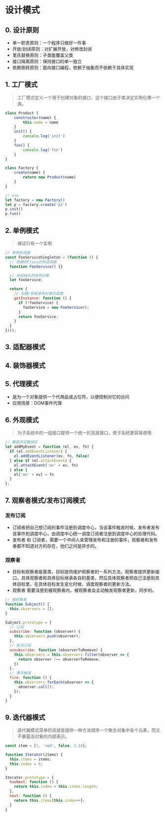 # 设计模式

## 0. 设计原则
* 单一职责原则：一个程序只做好一件事
* 开放/封闭原则：对扩展开放，对修改封闭
* 里氏替换原则：子类能覆盖父类
* 接口隔离原则：保持接口的单一独立
* 依赖倒转原则：面向接口编程，依赖于抽象而不依赖于具体实现

## 1. 工厂模式 
> 工厂模式定义一个用于创建对象的接口，这个接口由子类决定实例化哪一个类。
```js
class Product {
    constructor(name) {
        this.name = name
    }
    init() {
        console.log('init')
    }
    fun() {
        console.log('fun')
    }
}

class Factory {
    create(name) {
        return new Product(name)
    }
}

// use
let factory = new Factory()
let p = factory.create('p1')
p.init()
p.fun()
```

## 2. 单例模式
> 保证只有一个实例
```js
// 单例构造器
const FooServiceSingleton = (function () {
  // 隐藏的Class的构造函数
  function FooService() {}

  // 未初始化的单例对象
  let fooService;

  return {
    // 创建/获取单例对象的函数
    getInstance: function () {
      if (!fooService) {
        fooService = new FooService();
      }
      return fooService;
    }
  }
})();
```

## 3. 适配器模式

## 4. 装饰器模式

## 5. 代理模式
* 是为一个对象提供一个代用品或占位符，以便控制对它的访问
* 应用场景：DOM事件代理

## 6. 外观模式
> 为子系统中的一组接口提供一个统一的高层接口，使子系统更容易使用
```js
// 兼容浏览器绑定
let addMyEvent = function (el, ev, fn) {
  if (el.addEventListener) {
    el.addEventListener(ev, fn, false)
  } else if (el.attachEvent) {
    el.attachEvent('on' + ev, fn)
  } else {
    el['on' + ev] = fn
  }
}; 
```

## 7. 观察者模式/发布订阅模式

### 发布订阅
* 订阅者把自己想订阅的事件注册到调度中心，当该事件触发时候，发布者发布该事件到调度中心，由调度中心统一调度订阅者注册到调度中心的处理代码。
* 发布者 和 订阅者，需要一个中间人来管理发布和注册的事件，观察者和发布者都不知道对方的存在，他们之间是异步的。

### 观察者
* 目标和观察者是基类，目标提供维护观察者的一系列方法，观察者提供更新接口。具体观察者和具体目标继承各自的基类，然后具体观察者把自己注册到具体目标里，在具体目标发生变化时候，调度观察者的更新方法。
* 观察者 需要注册到被观察者内，被观察者会主动触发观察者更新，同步的。

```js
// 被观察者
function Subject() {
  this.observers = [];
}

Subject.prototype = {
  // 订阅
  subscribe: function (observer) {
    this.observers.push(observer);
  },
  // 取消订阅
  unsubscribe: function (observerToRemove) {
    this.observers = this.observers.filter(observer => {
      return observer !== observerToRemove;
    })
  },
  // 事件触发
  fire: function () {
    this.observers.forEach(observer => {
      observer.call();
    });
  }
}
```

## 9. 迭代器模式
> 迭代器模式简单的说就是提供一种方法顺序一个聚合对象中各个元素，而又不暴露该对象的内部表示。
```js
const item = [1, 'red', false, 3.14];

function Iterator(items) {
  this.items = items;
  this.index = 0;
}

Iterator.prototype = {
  hasNext: function () {
    return this.index < this.items.length;
  },
  next: function () {
    return this.items[this.index++];
  }
}
```